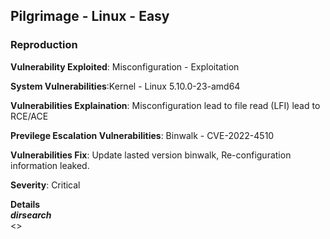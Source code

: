 ## Pilgrimage - Linux - Easy
### Reproduction
**Vulnerability Exploited**: Misconfiguration - Exploitation  

**System Vulnerabilities**:Kernel - Linux 5.10.0-23-amd64  

**Vulnerabilities Explaination**: Misconfiguration lead to file read (LFI) lead to RCE/ACE  

**Previlege Escalation Vulnerabilities**: Binwalk - CVE-2022-4510  

**Vulnerabilities Fix**: Update lasted version binwalk, Re-configuration information leaked.  

**Severity**: Critical

**Details**  
***dirsearch***  
<>


